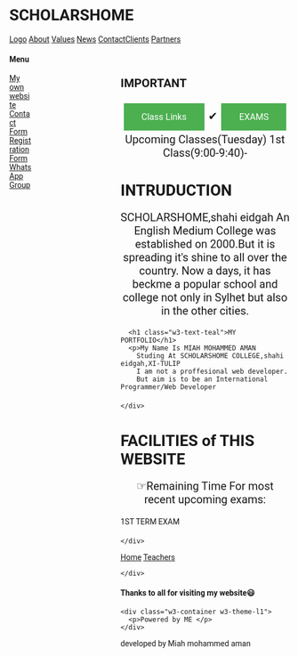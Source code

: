 



<h1>SCHOLARSHOME</h1>
<body>
<html lang="en">
<title>W3.CSS Template</title>
<meta charset="UTF-9">

<link rel="stylesheet" href="https://www.w3schools.com/w3css/4/w3.css">
<link rel="stylesheet" href="https://www.w3schools.com/lib/w3-theme-blue.css">
<link rel="stylesheet" href="https://fonts.googleapis.com/css?family=Roboto">
<link rel="stylesheet" href="https://cdnjs.cloudflare.com/ajax/libs/font-awesome/4.7.0/css/font-awesome.min.css">
<style>
html,body,h1,h2,h3,h4,h5,h6 {font-family: "Roboto", sans-serif;}
.w3-sidebar {
  z-index: 2;
  width: 40px;
 top: 10px;
  bottom: 10px;
  height: 10px;
}
</style>
<body>

<!-- Navbar-left -->
<div class="w3-middle">
  <div class="w3-bar w3-theme w3-top w3-right-align w3-small">
    <a class="w3-bar-item w3-button w3-left w3-hide-large w3-hover-yellow w3-large w3-theme-l1" href="javascript:void(0)" onclick="w3_open()"><i class="fa fa-bars"></i></a>
  <a href="#" class="w3-bar-item w3-button w3-theme-9">Logo</a>
    <a href="#" class="w3-bar-item w3-button w3-theme-small w3-hover-white">About</a>
    <a href="#" class="w3-bar-item w3-button w3-theme-small w3-hover-white">Values</a>
    <a href="#" class="w3-bar-item w3-button w3-theme-small w3-hover-white">News</a>
    <a href="#" class="w3-bar-item w3-button w3-theme-small w3-hover-white">Contact</a><a href="#" class="w3-bar-item w3-button w3-hide-small w3-hide-medium w3-hover-white">Clients</a>
    <a href="#" class="w3-bar-item w3-button w3-theme-small w3-hide-medium w3-hover-white">Partners</a>
  </div>
</div>

<!-- Sidebar -->
<nav class="w3-sidebar w3-bar-block w3-collapse w3-large w3-theme-l5 w3-animate-left" id="mySidebar">
  <a href="javascript:void(0)" onclick="w3_close()" class="w3-right w3-xlarge w3-padding-large w3-hover-black w3-hide-large" title="Close Menu">
    <i class="fa fa-remove"></i>
  </a>
  <h4 class="w3-bar-item"><b>Menu</b></h4>
  <a class="w3-bar-item w3-button w3-hover-black" href="https://learn.p2.blog">My own website</a>
  <a class="w3-bar-item w3-button w3-hover-black" href="#">Contact Form</a>
  <a class="w3-bar-item w3-button w3-hover-black" href="#">Registration Form</a>
<a class="w3-bar-item w3-button w3-hover-black" href="#">Whats App Group</a>
</nav>

<!-- Overlay effect when opening sidebar on small screens -->
<div class="w3-overlay w3-hide-large" onclick="w3_close()" style="cursor:pointer" title="close side menu" id="myOverlay"></div>

<!-- Main content: shift it to the right by 250 pixels when the sidebar is visible -->
<div class="w3-main" style="margin-left:200px">
<html>
<head>
<style>
.button {
  background-color: #4CAF50;
  border: none;
  color: white;
  padding: 15px 32px;
  text-align: center;
  text-decoration: none;
  display: inline-block;
  font-size: 16px;
  margin: 4px 2px;
  cursor: pointer;
}

</style>
</head>
<body>
<h2>IMPORTANT</h2>


<a href="#" class="button">Class Links</a>                  ✔                   	 <a href="#" class="button">EXAMS</a>
Upcoming Classes(Tuesday)
1st Class(9:00-9:40)-


</body>
</html>

  <div class="w3-row w3-padding-64">
    <div class="w3-twothird w3-container">
      <h1 class="w3-text-teal">INTRUDUCTION</h1>
      <p>SCHOLARSHOME,shahi eidgah An English Medium College was established on 2000.But it is spreading it's shine to all over the country. Now a days, it has beckme a popular school and college not only in Sylhet but also in the other cities.
</p>
    
 
      <h1 class="w3-text-teal">MY PORTFOLIO</h1>
      <p>My Name Is MIAH MOHAMMED AMAN
        Studing At SCHOLARSHOME COLLEGE,shahi eidgah,XI-TULIP
        I am not a proffesional web developer.
        But aim is to be an International Programmer/Web Developer
</p>
    </div>
    <div class="w3-third w3-container">


    </div>
  </div>
<div class="w3-row w3-padding-64">
    <div class="w3-twothird w3-container">
      <h1 class="w3-text-teal">FACILITIES of THIS WEBSITE</h1>
      <p>
        ☞Remaining Time For most recent upcoming exams:
       <div ☞Notes(If possible)
        ☞Class links
        ☞Face grouo important links/notice
        ☞GOOGLE CLASS ROOM LINKS







<h2>1ST TERM EXAM</h2>
<html>
<head>
<meta name="viewport" content="width=device-width, initial-scale=1">
<style>
p {
  text-align: center;
  font-size: 20px;
  margin-top: 20px;
}
</style>
</head>
<body>

<p id="demo"></p>

<script>
// Set the date we're counting down to
var countDownDate = new Date("Mar 31, 2021 15:37:25").getTime();

// Update the count down every 1 second
var x = setInterval(function() {

  // Get today's date and time
  var now = new Date().getTime();
    
  // Find the distance between now and the count down date
  var distance = countDownDate - now;
    
  // Time calculations for days, hours, minutes and seconds
  var days = Math.floor(distance / (1000 * 60 * 60 * 24));
  var hours = Math.floor((distance % (1000 * 60 * 60 * 24)) / (1000 * 60 * 60));
  var minutes = Math.floor((distance % (1000 * 60 * 60)) / (1000 * 60));
  var seconds = Math.floor((distance % (1000 * 60)) / 1000);
    
  // Output the result in an element with id="demo"
  document.getElementById("demo").innerHTML = days + "d " + hours + "h "
  + minutes + "m " + seconds + "s ";
    
  // If the count down is over, write some text 
  if (distance < 0) {
    clearInterval(x);
    document.getElementById("demo").innerHTML = "EXPIRED";
  }
}, 1000);
</script>

</body>
</html>




</p>
    </div>
    <div class="w3-third w3-container">


    </div>
  </div>
<!-- Pagination -->
  <div class="w3-center w3-padding-32">
    <div class="w3-bar">
      <a class="w3-button w3-black" href="#">Home</a>
      <a class="w3-button w3-hover-black" href="https://learn.p2.blog">Teachers</a>
     
    </div>
  </div>
<footer id="myFooter">
    <div class="w3-container w3-theme-l2 w3-padding-32">
      <h4>Thanks to all for visiting my website😃</h4>
    </div>

    <div class="w3-container w3-theme-l1">
      <p>Powered by ME </p>
    </div>
<footer>developed by Miah mohammed aman</footer>



















